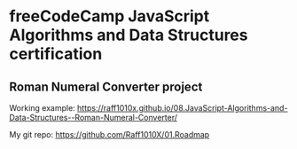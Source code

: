 # freeCodeCamp JavaScript Algorithms and Data Structures certification

## Roman Numeral Converter project

Working example: https://raff1010x.github.io/08.JavaScript-Algorithms-and-Data-Structures--Roman-Numeral-Converter/

My git repo: https://github.com/Raff1010X/01.Roadmap